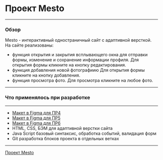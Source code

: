 # Проект Mesto

---

### Обзор

Mesto - интерактивный одностраничный сайт с адаптивной версткой.
На сайте реализованы:

- функция открытия и закрытия всплывающего окна для отправки формы, изменение и сохранение информации профиля. Для открытия формы кликните на кнопку редактирования.
- функция добавления новой фотографиию Для открытия формы кликните на кнопку добавления.
- функция просмотра фото. Для просмотра кликните на любое фото.

---

### Что применялось при разработке

---

- [Макет в Figma для ПР4](https://www.figma.com/file/2cn9N9jSkmxD84oJik7xL7/JavaScript.-Sprint-4?node-id=0%3A1)
- [Макет в Figma для ПР5](https://www.figma.com/file/bjyvbKKJN2naO0ucURl2Z0/JavaScript.-Sprint-5?node-id=50160%3A234)
- [Макет в Figma для ПР6](https://www.figma.com/file/kRVLKwYG3d1HGLvh7JFWRT/JavaScript.-Sprint-6?node-id=1140%3A291)
- HTML, CSS, БЭМ для адаптивной верстки сайта
- Java Script базовый синтаксис, обработка событий, валидация форм
- Git разработка блоков проекта в отдельных ветках

---

[Проект Mesto](https://annashlyukova.github.io/mesto//index.html)
